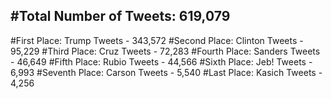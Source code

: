 #Total Number of Tweets: 619,079 
---
#First Place: Trump Tweets - 343,572
#Second Place: Clinton Tweets - 95,229
#Third Place: Cruz Tweets - 72,283
#Fourth Place: Sanders Tweets - 46,649
#Fifth Place: Rubio Tweets - 44,566
#Sixth Place: Jeb! Tweets - 6,993
#Seventh Place: Carson Tweets - 5,540
#Last Place: Kasich Tweets - 4,256
